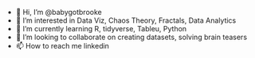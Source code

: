 - 👋 Hi, I’m @babygotbrooke
- 👀 I’m interested in Data Viz, Chaos Theory, Fractals, Data Analytics
- 🌱 I’m currently learning R, tidyverse, Tableu, Python
- 💞️ I’m looking to collaborate on creating datasets, solving brain teasers
- 📫 How to reach me linkedin

<!---
babygotbrooke/babygotbrooke is a ✨ special ✨ repository because its `README.md` (this file) appears on your GitHub profile.
You can click the Preview link to take a look at your changes.
--->

